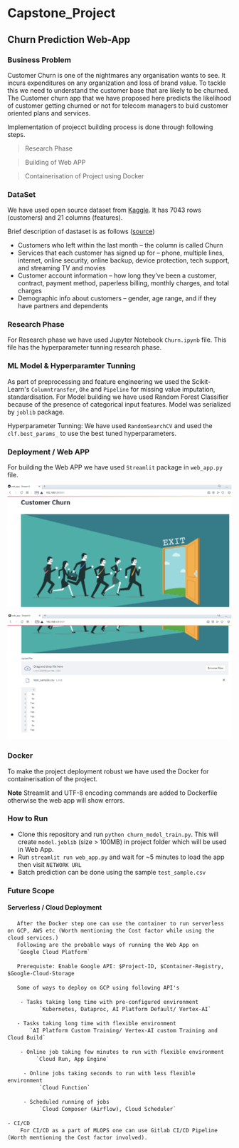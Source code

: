 # Capstone_Project
## Churn Prediction Web-App

### Business Problem
Customer Churn is one of the nightmares any organisation wants to see. It incurs expenditures on any organization and loss of brand value. 
To tackle this we need to understand the customer base that are likely to be churned. 
The Customer churn app that we have proposed here predicts the likelihood of customer getting churned or not for telecom managers to buid customer oriented plans and services.

Implementation of projecct building process is done through following steps.

> Research Phase

> Building of Web APP

> Containerisation of Project using Docker


### DataSet
 We have used open source dataset from [Kaggle](https://www.kaggle.com/blastchar/telco-customer-churn). It has 7043 rows (customers) and 21 columns (features).
 
 Brief description of dastaset is as follows ([source](https://www.kaggle.com/blastchar/telco-customer-churn))
- Customers who left within the last month – the column is called Churn
- Services that each customer has signed up for – phone, multiple lines, internet, online security, online backup, device protection, tech support, and streaming TV and movies
- Customer account information – how long they’ve been a customer, contract, payment method, paperless billing, monthly charges, and total charges
- Demographic info about customers – gender, age range, and if they have partners and dependents

### Research Phase

For Research phase we have used Jupyter Notebook `Churn.ipynb` file. This file has the hyperparameter tunning research phase.


### ML Model & Hyperparamter Tunning

As part of preprocessing and feature engineering we used the Scikit-Learn's `Columntransfer`, `Ohe` and `Pipeline` for missing value imputation, standardisation. For Model building we have used Random Forest Classifier because of the presence of categorical input features. Model was serialized by `joblib` package.

Hyperparameter Tunning:  We have used `RandomSearchCV` and used the `clf.best_params_` to use the best tuned hyperparameters.  

### Deployment / Web APP
For building the Web APP we have used `Streamlit` package in `web_app.py` file. 

![Homepage](images/Churn_app_homepage.png)



![Batch-Predict](images/churn_batch_predict.PNG)

### Docker
To make the project deployment robust we have used the Docker for containerisation of the project.

**Note**  Streamlit and UTF-8 encoding commands are added to Dockerfile otherwise the web app will show errors.

### **How to Run**

 - Clone this repository and run `python churn_model_train.py`. This will create `model.joblib` (size > 100MB) in project folder which will be used in Web App.
 - Run `streamlit run web_app.py` and wait for ~5 minutes to load the app then visit `NETWORK URL`
 - Batch prediction can be done using the sample `test_sample.csv`


### Future Scope

  #### Serverless / Cloud Deployment

       After the Docker step one can use the container to run serverless on GCP, AWS etc (Worth mentioning the Cost factor while using the cloud services.)
       Following are the probable ways of running the Web App on 
       `Google Cloud Platform`

       Prerequiste: Enable Google API: $Project-ID, $Container-Registry, $Google-Cloud-Storage

       Some of ways to deploy on GCP using following API's
       
        - Tasks taking long time with pre-configured environment
              `Kubernetes, Dataproc, AI Platform Default/ Vertex-AI`

       - Tasks taking long time with flexible environment
           `AI Platform Custom Training/ Vertex-AI custom Training and Cloud Build`

        - Online job taking few minutes to run with flexible environment
             `Cloud Run, App Engine`

         - Online jobs taking seconds to run with less flexible environment
              `Cloud Function`

         - Scheduled running of jobs
              `Cloud Composer (Airflow), Cloud Scheduler`
         
    - CI/CD 
        For CI/CD as a part of MLOPS one can use Gitlab CI/CD Pipeline (Worth mentioning the Cost factor involved).

  

     
